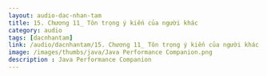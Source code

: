 ```yaml
---
layout: audio-dac-nhan-tam
title: 15. Chương 11_ Tôn trọng ý kiến của người khác 
category: audio
tags: [dacnhantam]
link: /audio/dacnhantam/15. Chương 11_ Tôn trọng ý kiến của người khác.mp3 
image: /images/thumbs/java/Java Performance Companion.png
description : Java Performance Companion 
---
```












